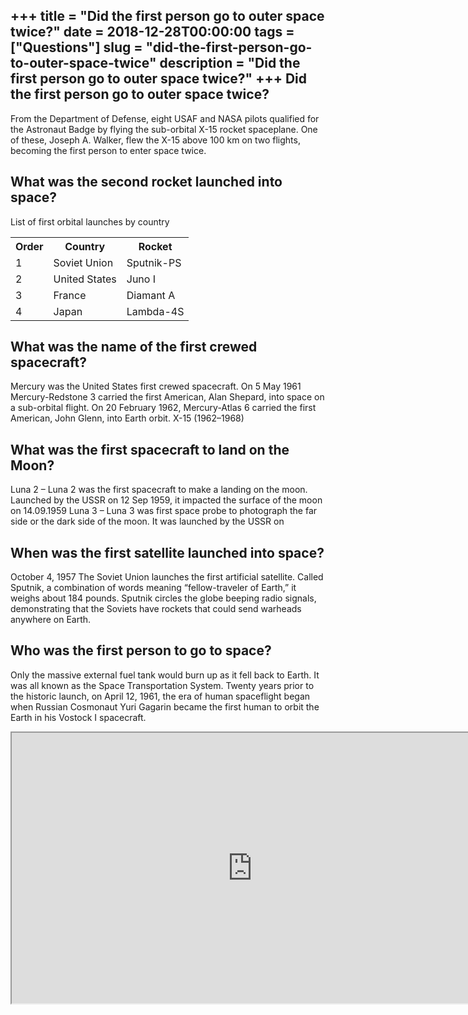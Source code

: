 +++
title = "Did the first person go to outer space twice?"
date = 2018-12-28T00:00:00
tags = ["Questions"]
slug = "did-the-first-person-go-to-outer-space-twice"
description = "Did the first person go to outer space twice?"
+++
Did the first person go to outer space twice?
---------------------------------------------

From the Department of Defense, eight USAF and NASA pilots qualified for the Astronaut Badge by flying the sub-orbital X-15 rocket spaceplane. One of these, Joseph A. Walker, flew the X-15 above 100 km on two flights, becoming the first person to enter space twice.

What was the second rocket launched into space?
-----------------------------------------------

List of first orbital launches by country

<table><tr><th>Order</th><th>Country</th><th>Rocket</th></tr><tr><td>1</td><td>Soviet Union</td><td>Sputnik-PS</td></tr><tr><td>2</td><td>United States</td><td>Juno I</td></tr><tr><td>3</td><td>France</td><td>Diamant A</td></tr><tr><td>4</td><td>Japan</td><td>Lambda-4S</td></tr></table>

What was the name of the first crewed spacecraft?
-------------------------------------------------

Mercury was the United States first crewed spacecraft. On 5 May 1961 Mercury-Redstone 3 carried the first American, Alan Shepard, into space on a sub-orbital flight. On 20 February 1962, Mercury-Atlas 6 carried the first American, John Glenn, into Earth orbit. X-15 (1962–1968)

What was the first spacecraft to land on the Moon?
--------------------------------------------------

Luna 2 – Luna 2 was the first spacecraft to make a landing on the moon. Launched by the USSR on 12 Sep 1959, it impacted the surface of the moon on 14.09.1959 Luna 3 – Luna 3 was first space probe to photograph the far side or the dark side of the moon. It was launched by the USSR on

When was the first satellite launched into space?
-------------------------------------------------

October 4, 1957 The Soviet Union launches the first artificial satellite. Called Sputnik, a combination of words meaning “fellow-traveler of Earth,” it weighs about 184 pounds. Sputnik circles the globe beeping radio signals, demonstrating that the Soviets have rockets that could send warheads anywhere on Earth.

Who was the first person to go to space?
----------------------------------------

Only the massive external fuel tank would burn up as it fell back to Earth. It was all known as the Space Transportation System. Twenty years prior to the historic launch, on April 12, 1961, the era of human spaceflight began when Russian Cosmonaut Yuri Gagarin became the first human to orbit the Earth in his Vostock I spacecraft.

<iframe allow="accelerometer; autoplay; clipboard-write; encrypted-media; gyroscope; picture-in-picture" allowfullscreen="" class="__youtube_prefs__  epyt-is-override  no-lazyload" data-no-lazy="1" data-origheight="433" data-origwidth="770" data-skipgform_ajax_framebjll="" height="433" id="_ytid_46486" loading="lazy" src="https://www.youtube.com/embed/qQMZ-emCG-M?enablejsapi=1&autoplay=0&cc_load_policy=0&cc_lang_pref=&iv_load_policy=1&loop=0&modestbranding=0&rel=1&fs=1&playsinline=0&autohide=2&theme=dark&color=red&controls=1&" title="YouTube player" width="770"></iframe>